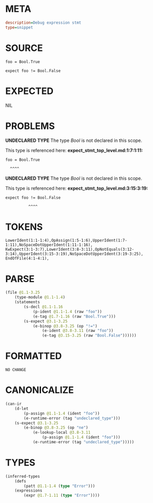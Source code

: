 # META
~~~ini
description=Debug expression stmt
type=snippet
~~~
# SOURCE
~~~roc
foo = Bool.True

expect foo != Bool.False
~~~
# EXPECTED
NIL
# PROBLEMS
**UNDECLARED TYPE**
The type _Bool_ is not declared in this scope.

This type is referenced here:
**expect_stmt_top_level.md:1:7:1:11:**
```roc
foo = Bool.True
```
      ^^^^


**UNDECLARED TYPE**
The type _Bool_ is not declared in this scope.

This type is referenced here:
**expect_stmt_top_level.md:3:15:3:19:**
```roc
expect foo != Bool.False
```
              ^^^^


# TOKENS
~~~zig
LowerIdent(1:1-1:4),OpAssign(1:5-1:6),UpperIdent(1:7-1:11),NoSpaceDotUpperIdent(1:11-1:16),
KwExpect(3:1-3:7),LowerIdent(3:8-3:11),OpNotEquals(3:12-3:14),UpperIdent(3:15-3:19),NoSpaceDotUpperIdent(3:19-3:25),
EndOfFile(4:1-4:1),
~~~
# PARSE
~~~clojure
(file @1.1-3.25
	(type-module @1.1-1.4)
	(statements
		(s-decl @1.1-1.16
			(p-ident @1.1-1.4 (raw "foo"))
			(e-tag @1.7-1.16 (raw "Bool.True")))
		(s-expect @3.1-3.25
			(e-binop @3.8-3.25 (op "!=")
				(e-ident @3.8-3.11 (raw "foo"))
				(e-tag @3.15-3.25 (raw "Bool.False"))))))
~~~
# FORMATTED
~~~roc
NO CHANGE
~~~
# CANONICALIZE
~~~clojure
(can-ir
	(d-let
		(p-assign @1.1-1.4 (ident "foo"))
		(e-runtime-error (tag "undeclared_type")))
	(s-expect @3.1-3.25
		(e-binop @3.8-3.25 (op "ne")
			(e-lookup-local @3.8-3.11
				(p-assign @1.1-1.4 (ident "foo")))
			(e-runtime-error (tag "undeclared_type")))))
~~~
# TYPES
~~~clojure
(inferred-types
	(defs
		(patt @1.1-1.4 (type "Error")))
	(expressions
		(expr @1.7-1.11 (type "Error"))))
~~~

